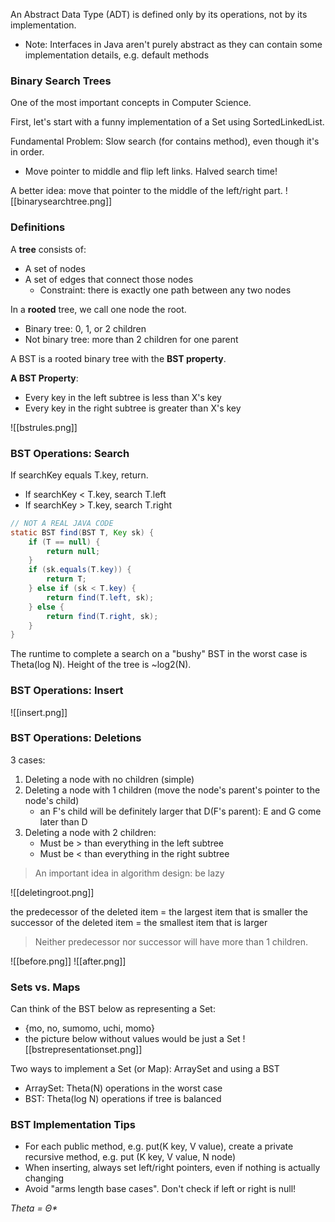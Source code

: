 An Abstract Data Type (ADT) is defined only by its operations, not by its implementation.

- Note: Interfaces in Java aren't purely abstract as they can contain some implementation details, e.g. default methods

### Binary Search Trees
One of the most important concepts in Computer Science.

First, let's start with a funny implementation of a Set using SortedLinkedList.

Fundamental Problem: Slow search (for contains method), even though it's in order.
- Move pointer to middle and flip left links. Halved search time! 

A better idea: move that pointer to the middle of the left/right part.
![[binarysearchtree.png]]

### Definitions 
A **tree** consists of: 
- A set of nodes
- A set of edges that connect those nodes
	- Constraint: there is exactly one path between any two nodes

In a **rooted** tree, we call one node the root.
- Binary tree: 0, 1, or 2 children 
- Not binary tree: more than 2 children for one parent

A BST is a rooted binary tree with the **BST property**.

**A BST Property**: 
- Every key in the left subtree is less than X's key
- Every key in the right subtree is greater than X's key 

![[bstrules.png]]

### BST Operations: Search

If searchKey equals T.key, return.
- If searchKey < T.key, search T.left
- If searchKey > T.key, search T.right 

```java 
// NOT A REAL JAVA CODE
static BST find(BST T, Key sk) {
	if (T == null) {
		return null;
	} 
	if (sk.equals(T.key)) {
		return T;
	} else if (sk < T.key) {
		return find(T.left, sk);
	} else {
		return find(T.right, sk);
	}
}
```

The runtime to complete a search on a "bushy" BST in the worst case is Theta(log N). 
Height of the tree is ~log2(N).

### BST Operations: Insert
![[insert.png]]

### BST Operations: Deletions
3 cases: 
1. Deleting a node with no children (simple)
2. Deleting a node with 1 children (move the node's parent's pointer to the node's child)
	- an F's child will be definitely larger that D(F's parent): E and G come later than D
3. Deleting a node with 2 children:
	- Must be > than everything in the left subtree
	- Must be < than everything in the right subtree 

> An important idea in algorithm design: be lazy

![[deletingroot.png]]

the predecessor of the deleted item = the largest item that is smaller
the successor of the deleted item = the smallest item that is larger

> Neither predecessor nor successor will have more than 1 children. 

![[before.png]]
![[after.png]]


### Sets vs. Maps 
Can think of the BST below as representing a Set: 
- {mo, no, sumomo, uchi, momo} 
- the picture below without values would be just a Set
![[bstrepresentationset.png]]


Two ways to implement a Set (or Map): ArraySet and using a BST
- ArraySet: Theta(N) operations in the worst case
- BST: Theta(log N) operations if tree is balanced

### BST Implementation Tips
- For each public method, e.g. put(K key, V value), create a private recursive method, e.g. put (K key, V value, N node) 
- When inserting, always set left/right pointers, even if nothing is actually changing 
- Avoid "arms length base cases". Don't check if left or right is null!

*Theta = Θ\**





